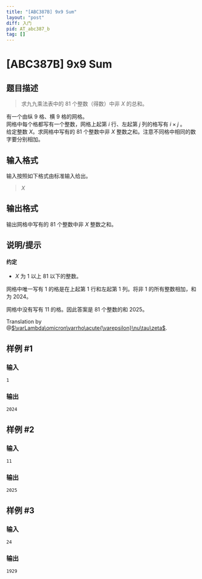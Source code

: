 ```yaml
---
title: "[ABC387B] 9x9 Sum"
layout: "post"
diff: 入门
pid: AT_abc387_b
tag: []
---
```


# [ABC387B] 9x9 Sum

## 题目描述

> 求九九乘法表中的 $81$ 个整数（得数）中非 $X$ 的总和。

有一个由纵 $9$ 格、横 $9$ 格的网格。   
网格中每个格都写有一个整数，网格上起第 $i$ 行、左起第 $j$ 列的格写有 $i\times j$ 。     
给定整数 $X$。求网格中写有的 $81$ 个整数中非 $X$ 整数之和。注意不同格中相同的数字要分别相加。

## 输入格式

输入按照如下格式由标准输入给出。

> $X$

## 输出格式

输出网格中写有的 $81$ 个整数中非 $X$ 整数之和。

## 说明/提示

#### 约定

- $X$ 为 $1$ 以上 $81$ 以下的整数。


网格中唯一写有 $1$ 的格是在上起第 $1$ 行和左起第 $1$ 列。将非 $1$ 的所有整数相加，和为 $2024$。


网格中没有写有 $11$ 的格。因此答案是 $81$ 个整数的和 $2025$。

Translation by @[$\varLambda\omicron\varrho\acute{\varepsilon}\nu\tau\zeta$](/user/1232305).

## 样例 #1

### 输入

```
1
```

### 输出

```
2024
```

## 样例 #2

### 输入

```
11
```

### 输出

```
2025
```

## 样例 #3

### 输入

```
24
```

### 输出

```
1929
```


